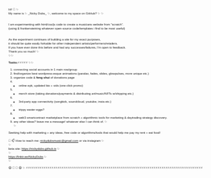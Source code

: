 <div style="font-size:6px; line-height:8px; font-family:sans-serif;">
  Hi! 👋 ✨<br>
My name is ✨ _Nicky Dubs_ ✨, welcome to my space on GitHub?  ✨ ✨<br><br>
  
I am experimenting with html/css/js code to create a musicians website from "scratch".<br> 
(using & frankensteining whatever open-source code/templates i find to be most useful)<br><br>
  
As the experiment continues of building a site for my exact purposes, <br>
  it should be quite easily forkable for other independent artists/performers/retailers.<br> 
If you have ever done this before and had any successes/failures, I'm open to feedback.  <br>
  Thank you so much! ✨<br>✨✨<br>

<b>Tasks:</b>⚡⚡⚡⚡⚡ ✨✨<br>
1. connecting social accounts in 1 main row/group<br>
2. find/organize best wordpress-esque animations (paralax, fades, slides, glowpulses, more unique etc.)<br>
3. organize code & **feng** **shui** of donations page<br>
4. + online epk, updated bio + vids (one-click promo)<br>
5. + merch store (taking donations/payments & distributing art/music/NFTs w/shipping etc.)<br>
6. + 3rd-party app connectivity (songkick, soundcloud, youtube, insta etc.)<br>
7. + trippy easter eggs?<br>
8. + web3 smartcontract marketplace from scratch + algorithmic tools for marketing & daytrading strategy discovery.<br>
9. any other ideas?  leave me a message!  whatever else I can think of. ✨<br>✨<br>
  
 Seeking help with marketing + any ideas, free code or algorithms/tools that would help me pay my rent + eat food! <br><br>
💬 📫 How to reach me: nickydubsmusic@gmail.com or via instagram  ✨<br>✨<br>
beta site: https://nickydubs.github.io  ✨<br>✨<br>
https://linktr.ee/NickyDubs  ✨<br>✨<br>

<!-- ⚡⚡⚡⚡⚡⚡⚡⚡⚡ Fun fact: farts & penises are the best  ⚡⚡⚡⚡⚡
**nickydubs/nickydubs** is a ✨ _special_ ✨ repository because its `README.md` (this file) appears on your GitHub profile.
Here are some ideas to get you started:
-->
😄 🤔 👯 😄 ✨ ⚡⚡⚡⚡⚡⚡⚡⚡⚡⚡⚡⚡⚡⚡⚡⚡⚡⚡⚡⚡⚡⚡⚡⚡⚡⚡⚡⚡⚡⚡⚡⚡⚡⚡⚡⚡⚡⚡⚡⚡⚡⚡⚡⚡⚡⚡⚡⚡⚡⚡⚡⚡⚡⚡⚡⚡⚡⚡⚡⚡⚡⚡⚡⚡⚡⚡⚡⚡⚡⚡⚡⚡⚡⚡⚡⚡⚡⚡⚡⚡⚡⚡⚡⚡⚡⚡⚡⚡⚡⚡
<!---->
